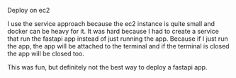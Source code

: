 Deploy on ec2

I use the service approach because the ec2 instance is quite small and docker can be heavy for it.
It was hard because I had to create a service that run the fastapi app instead of just running the app.
Because if I just run the app, the app will be attached to the terminal and if the terminal is closed the app will be closed too.

This was fun, but definitely not the best way to deploy a fastapi app.